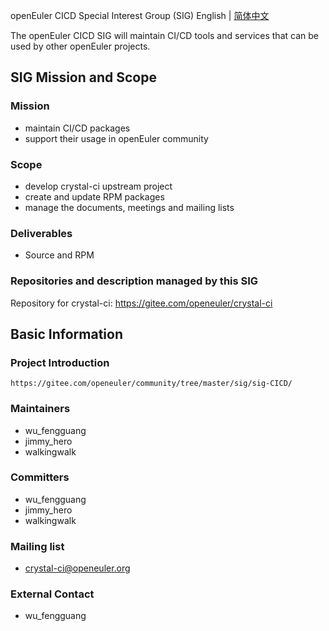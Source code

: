 openEuler CICD Special Interest Group (SIG)
English | [简体中文](./sig-CICD_cn.md)

The openEuler CICD SIG will maintain CI/CD tools and services that can be used
by other openEuler projects.

## SIG Mission and Scope

### Mission

- maintain CI/CD packages
- support their usage in openEuler community

### Scope

- develop crystal-ci upstream project
- create and update RPM packages
- manage the documents, meetings and mailing lists

### Deliverables

- Source and RPM

### Repositories and description managed by this SIG

Repository for crystal-ci: https://gitee.com/openeuler/crystal-ci

## Basic Information

### Project Introduction
    https://gitee.com/openeuler/community/tree/master/sig/sig-CICD/

### Maintainers
- wu_fengguang
- jimmy_hero
- walkingwalk

### Committers
- wu_fengguang
- jimmy_hero
- walkingwalk

### Mailing list
- crystal-ci@openeuler.org

### External Contact
- wu_fengguang
